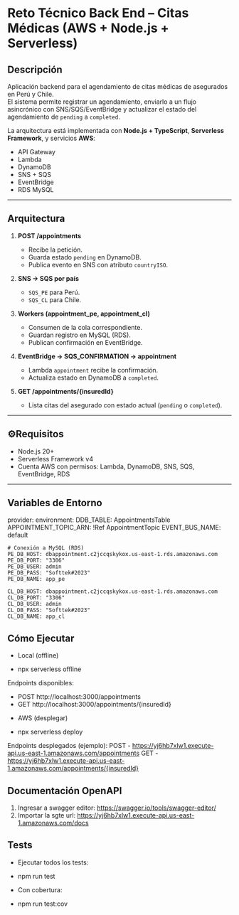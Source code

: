 # Reto Técnico Back End – Citas Médicas (AWS + Node.js + Serverless)

## Descripción
Aplicación backend para el agendamiento de citas médicas de asegurados en Perú y Chile.  
El sistema permite registrar un agendamiento, enviarlo a un flujo asincrónico con SNS/SQS/EventBridge y actualizar el estado del agendamiento de `pending` a `completed`.  

La arquitectura está implementada con **Node.js + TypeScript**, **Serverless Framework**, y servicios **AWS**:  
- API Gateway  
- Lambda  
- DynamoDB  
- SNS + SQS  
- EventBridge  
- RDS MySQL  

---

## Arquitectura
1. **POST /appointments**  
   - Recibe la petición.  
   - Guarda estado `pending` en DynamoDB.  
   - Publica evento en SNS con atributo `countryISO`.  

2. **SNS → SQS por país**  
   - `SQS_PE` para Perú.  
   - `SQS_CL` para Chile.  

3. **Workers (appointment_pe, appointment_cl)**  
   - Consumen de la cola correspondiente.  
   - Guardan registro en MySQL (RDS).  
   - Publican confirmación en EventBridge.  

4. **EventBridge → SQS_CONFIRMATION → appointment**  
   - Lambda `appointment` recibe la confirmación.  
   - Actualiza estado en DynamoDB a `completed`.  

5. **GET /appointments/{insuredId}**  
   - Lista citas del asegurado con estado actual (`pending` o `completed`).  

---

## ⚙Requisitos
- Node.js 20+  
- Serverless Framework v4  
- Cuenta AWS con permisos: Lambda, DynamoDB, SNS, SQS, EventBridge, RDS  

---

## Variables de Entorno

provider:
  environment:
    DDB_TABLE: AppointmentsTable
    APPOINTMENT_TOPIC_ARN: !Ref AppointmentTopic
    EVENT_BUS_NAME: default

    # Conexión a MySQL (RDS)
    PE_DB_HOST: dbappointment.c2jccqskykox.us-east-1.rds.amazonaws.com
    PE_DB_PORT: "3306"
    PE_DB_USER: admin
    PE_DB_PASS: "Softtek#2023"
    PE_DB_NAME: app_pe

    CL_DB_HOST: dbappointment.c2jccqskykox.us-east-1.rds.amazonaws.com
    CL_DB_PORT: "3306"
    CL_DB_USER: admin
    CL_DB_PASS: "Softtek#2023"
    CL_DB_NAME: app_cl

## Cómo Ejecutar
* Local (offline)
- npx serverless offline

Endpoints disponibles:
- POST http://localhost:3000/appointments
- GET http://localhost:3000/appointments/{insuredId}

* AWS (desplegar)
- npx serverless deploy

Endpoints desplegados (ejemplo):
POST - https://yj6hb7xlw1.execute-api.us-east-1.amazonaws.com/appointments
GET  - https://yj6hb7xlw1.execute-api.us-east-1.amazonaws.com/appointments/{insuredId}

## Documentación OpenAPI
1. Ingresar a swagger editor: https://swagger.io/tools/swagger-editor/
2. Importar la sgte url: https://yj6hb7xlw1.execute-api.us-east-1.amazonaws.com/docs

## Tests
* Ejecutar todos los tests:
- npm run test

* Con cobertura:
- npm run test:cov
   

